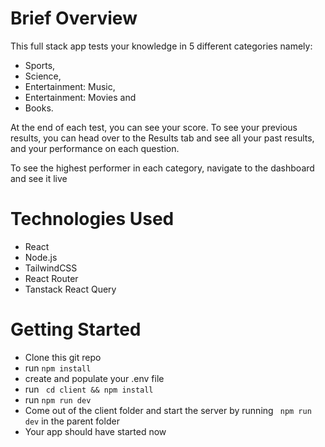 # Brief Overview
This full stack app tests your knowledge in 5 different categories namely: 
- Sports,
- Science,
- Entertainment: Music,
- Entertainment: Movies and
- Books.

At the end of each test, you can see your score. To see your previous results, you can head over to the Results tab and see all your past results, and your performance on each question.

To see the highest performer in each category, navigate to the dashboard and see it live

# Technologies Used
- React
- Node.js
- TailwindCSS
- React Router
- Tanstack React Query


# Getting Started

- Clone this git repo
- run ```npm install```
- create and populate your .env file 
-  run ``` cd client && npm install```
-  run ```npm run dev```
-  Come out of the client folder and start the server by running ``` npm run dev``` in the parent folder
-  Your app should have started now 
